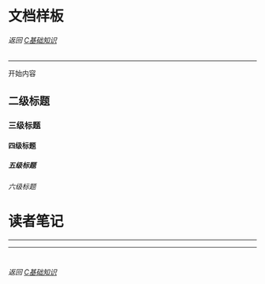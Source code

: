 # 文档样板
###### 返回 [C基础知识](../C基础知识.md)
***


开始内容


## 二级标题
### 三级标题
#### 四级标题
##### 五级标题
###### 六级标题




# 读者笔记
***





***
#
###### 返回 [C基础知识](../C基础知识.md)